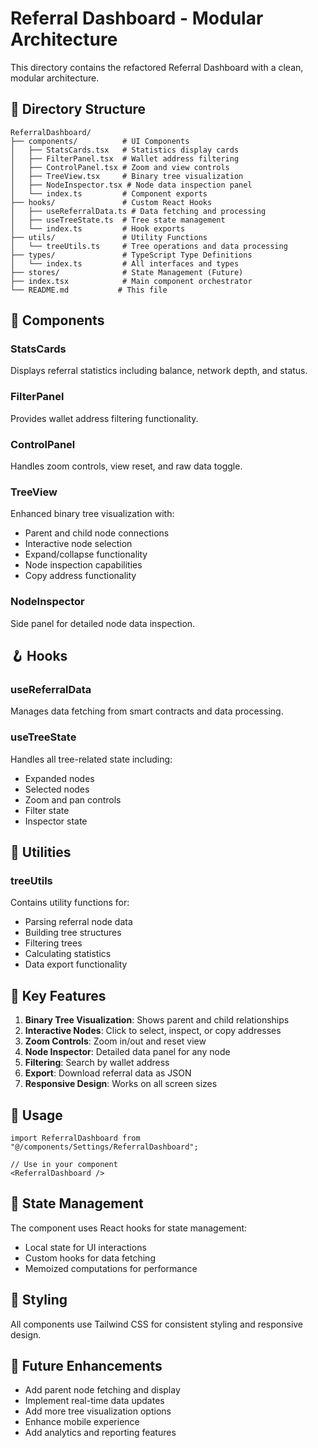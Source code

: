 # Referral Dashboard - Modular Architecture

This directory contains the refactored Referral Dashboard with a clean, modular architecture.

## 📁 Directory Structure

```
ReferralDashboard/
├── components/          # UI Components
│   ├── StatsCards.tsx   # Statistics display cards
│   ├── FilterPanel.tsx  # Wallet address filtering
│   ├── ControlPanel.tsx # Zoom and view controls
│   ├── TreeView.tsx     # Binary tree visualization
│   ├── NodeInspector.tsx # Node data inspection panel
│   └── index.ts         # Component exports
├── hooks/               # Custom React Hooks
│   ├── useReferralData.ts # Data fetching and processing
│   ├── useTreeState.ts  # Tree state management
│   └── index.ts         # Hook exports
├── utils/               # Utility Functions
│   └── treeUtils.ts     # Tree operations and data processing
├── types/               # TypeScript Type Definitions
│   └── index.ts         # All interfaces and types
├── stores/              # State Management (Future)
├── index.tsx            # Main component orchestrator
└── README.md           # This file
```

## 🧩 Components

### StatsCards
Displays referral statistics including balance, network depth, and status.

### FilterPanel
Provides wallet address filtering functionality.

### ControlPanel
Handles zoom controls, view reset, and raw data toggle.

### TreeView
Enhanced binary tree visualization with:
- Parent and child node connections
- Interactive node selection
- Expand/collapse functionality
- Node inspection capabilities
- Copy address functionality

### NodeInspector
Side panel for detailed node data inspection.

## 🪝 Hooks

### useReferralData
Manages data fetching from smart contracts and data processing.

### useTreeState
Handles all tree-related state including:
- Expanded nodes
- Selected nodes
- Zoom and pan controls
- Filter state
- Inspector state

## 🔧 Utilities

### treeUtils
Contains utility functions for:
- Parsing referral node data
- Building tree structures
- Filtering trees
- Calculating statistics
- Data export functionality

## 🎯 Key Features

1. **Binary Tree Visualization**: Shows parent and child relationships
2. **Interactive Nodes**: Click to select, inspect, or copy addresses
3. **Zoom Controls**: Zoom in/out and reset view
4. **Node Inspector**: Detailed data panel for any node
5. **Filtering**: Search by wallet address
6. **Export**: Download referral data as JSON
7. **Responsive Design**: Works on all screen sizes

## 🚀 Usage

```tsx
import ReferralDashboard from "@/components/Settings/ReferralDashboard";

// Use in your component
<ReferralDashboard />
```

## 🔄 State Management

The component uses React hooks for state management:
- Local state for UI interactions
- Custom hooks for data fetching
- Memoized computations for performance

## 🎨 Styling

All components use Tailwind CSS for consistent styling and responsive design.

## 🔧 Future Enhancements

- Add parent node fetching and display
- Implement real-time data updates
- Add more tree visualization options
- Enhance mobile experience
- Add analytics and reporting features 